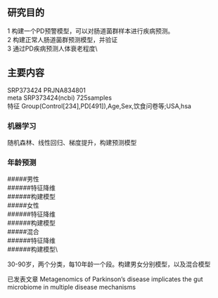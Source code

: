 ## 研究目的
1 构建一个PD预警模型，可以对肠道菌群样本进行疾病预测。\
2 构建正常人肠道菌群预测模型，并验证\
3 通过PD疾病预测人体衰老程度\

## 主要内容
SRP373424 PRJNA834801  
meta SRP373424(ncbi) 725samples  
特征 Group(Control[234],PD[491]),Age,Sex,饮食问卷等;USA,hsa  

### 机器学习
随机森林、线性回归、梯度提升，构建预测模型

### 年龄预测
#####男性\
######特征降维\
######构建模型\
#####女性\
######特征降维\
######构建模型\
#####混合\
######特征降维\
######构建模型\

30-90岁，两个分类，每10年龄一个段。构建男女分别模型，以及混合模型






已发表文章 Metagenomics of Parkinson’s disease implicates the gut microbiome in multiple disease mechanisms
